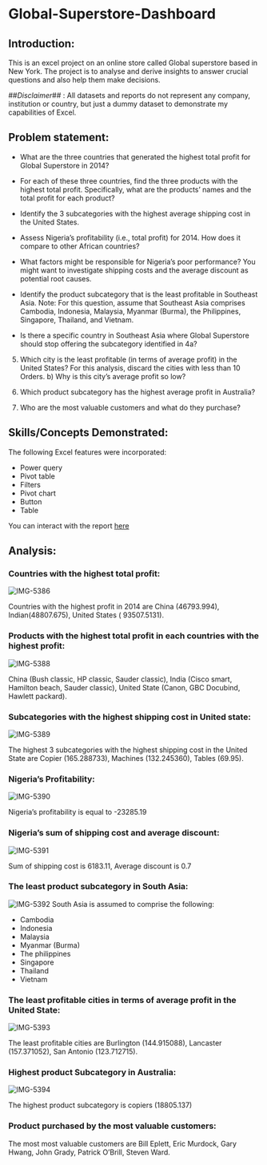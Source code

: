 # Global-Superstore-Dashboard

## Introduction:
This is an excel project on an online store called Global superstore based in New York. The project is to analyse and derive insights to answer crucial questions and also help them make decisions.

##_Disclaimer_## :
All datasets and reports do not represent any company, institution or country, but just a dummy dataset to demonstrate my capabilities of Excel.

## Problem statement: 
- What are the three countries that generated the highest total profit for Global Superstore in 2014? 
- For each of these three countries, find the three products with the highest total profit. Specifically, what are the products’ names and the total profit for each product?
- Identify the 3 subcategories with the highest average shipping cost in the United States.

- Assess Nigeria’s profitability (i.e., total profit) for 2014. How does it compare to other African countries?
- What factors might be responsible for Nigeria’s poor performance? You might want to investigate shipping costs and the average discount as potential root causes.

- Identify the product subcategory that is the least profitable in Southeast Asia.
  Note: For this question, assume that Southeast Asia comprises Cambodia, Indonesia, Malaysia, Myanmar (Burma), the Philippines, Singapore, Thailand, and Vietnam.
- Is there a specific country in Southeast Asia where Global Superstore should stop offering the subcategory identified in 4a?

5) Which city is the least profitable (in terms of average profit) in the United States? For this analysis, discard the cities with less than 10 Orders. b) Why is this city’s average 
   profit so low?

6) Which product subcategory has the highest average profit in Australia?

7) Who are the most valuable customers and what do they purchase?

## Skills/Concepts Demonstrated:
The following Excel features were incorporated:
- Power query
- Pivot table
- Filters 
- Pivot chart
- Button 
- Table

You can interact with the report [here](https://app.powerbi.com/reportEmbed?reportId=85934cfd-7d56-498e-8b79-620baf785daa&autoAuth=true&ctid=5fe78ac1-1afe-4009-aa04-a71efb4a5042)

## Analysis: 
### Countries with the highest total profit:
![IMG-5386](https://github.com/kalimimary/Global-Superstore-Dashboard/assets/148924660/0e26a183-5201-4d84-81ae-cc79cc5ab2c1)

Countries with the highest profit in 2014 are China (46793.994), Indian(48807.675), United States ( 93507.5131).

### Products with the highest total profit in each countries with the highest profit:
![IMG-5388](https://github.com/kalimimary/Global-Superstore-Dashboard/assets/148924660/4c3e94e7-95e2-41da-8678-a6d66d1ad0b8)

China (Bush classic, HP classic, Sauder classic), India (Cisco smart, Hamilton beach, Sauder classic),
United State (Canon, GBC Docubind, Hawlett packard).

### Subcategories with the highest shipping cost in United state:  
![IMG-5389](https://github.com/kalimimary/Global-Superstore-Dashboard/assets/148924660/2d1fa377-059c-477b-9fec-d38b1a6d1a1c)

The highest 3 subcategories with the highest shipping cost in the United State are Copier (165.288733), Machines (132.245360), Tables (69.95).

### Nigeria’s Profitability:
![IMG-5390](https://github.com/kalimimary/Global-Superstore-Dashboard/assets/148924660/5930c669-6b0e-45ce-805a-16b32ff59ad3)

Nigeria’s profitability is equal to -23285.19

### Nigeria’s sum of shipping cost and average discount:
![IMG-5391](https://github.com/kalimimary/Global-Superstore-Dashboard/assets/148924660/70575403-5492-4b35-b937-f65fde969789)

Sum of shipping cost is 6183.11, Average discount is 0.7

### The least product subcategory in South Asia:
![IMG-5392](https://github.com/kalimimary/Global-Superstore-Dashboard/assets/148924660/2f5832f1-1870-4c6f-834e-842cb3020892)
South Asia is assumed to comprise the following:
- Cambodia
- Indonesia
- Malaysia
- Myanmar (Burma)
- The philippines
- Singapore
- Thailand
- Vietnam

### The least profitable cities in terms of average profit in the United State:
![IMG-5393](https://github.com/kalimimary/Global-Superstore-Dashboard/assets/148924660/c8d4a947-a439-4717-8caf-2fc8e938ac59)

The least profitable cities are Burlington (144.915088), Lancaster (157.371052), San Antonio (123.712715).

### Highest product Subcategory in Australia:
![IMG-5394](https://github.com/kalimimary/Global-Superstore-Dashboard/assets/148924660/e41d6d80-cc82-4f13-a7e0-f60823fae708)

The highest product subcategory is copiers (18805.137)

### Product purchased by the most valuable customers:

The most most valuable customers are Bill Eplett, Eric Murdock, Gary Hwang, John Grady, Patrick O’Brill, Steven Ward.





